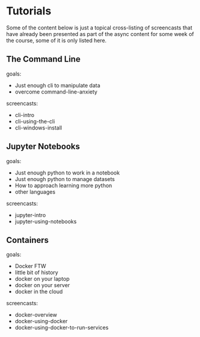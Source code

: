 # Tutorials

Some of the content below is just a topical cross-listing of screencasts that
have already been presented as part of the async content for some week of the
course, some of it is only listed here.

## The Command Line

goals:

- Just enough cli to manipulate data
- overcome command-line-anxiety

screencasts:

- cli-intro
- cli-using-the-cli
- cli-windows-install


## Jupyter Notebooks

goals:

- Just enough python to work in a notebook
- Just enough python to manage datasets
- How to approach learning more python
- other languages

screencasts:

- jupyter-intro
- jupyter-using-notebooks


## Containers

goals:

- Docker FTW
- little bit of history
- docker on your laptop
- docker on your server
- docker in the cloud

screencasts:

- docker-overview
- docker-using-docker
- docker-using-docker-to-run-services

